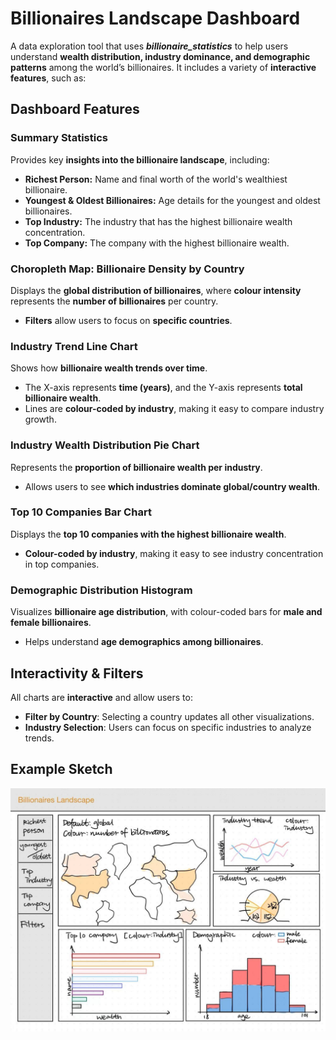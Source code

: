 # Billionaires Landscape Dashboard
A data exploration tool that uses ***billionaire_statistics*** to help users understand **wealth distribution, industry dominance, and demographic patterns** among the world’s billionaires. It includes a variety of **interactive features**, such as:

## Dashboard Features

### Summary Statistics
Provides key **insights into the billionaire landscape**, including:

- **Richest Person:** Name and final worth of the world's wealthiest billionaire.
- **Youngest & Oldest Billionaires:** Age details for the youngest and oldest billionaires.
- **Top Industry:** The industry that has the highest billionaire wealth concentration.
- **Top Company:** The company with the highest billionaire wealth.

### Choropleth Map: Billionaire Density by Country
Displays the **global distribution of billionaires**, where **colour intensity** represents the **number of billionaires** per country.

- **Filters** allow users to focus on **specific countries**.

### Industry Trend Line Chart
Shows how **billionaire wealth trends over time**.

- The X-axis represents **time (years)**, and the Y-axis represents **total billionaire wealth**.
- Lines are **colour-coded by industry**, making it easy to compare industry growth.

### Industry Wealth Distribution Pie Chart
Represents the **proportion of billionaire wealth per industry**.

- Allows users to see **which industries dominate global/country wealth**.

### Top 10 Companies Bar Chart
Displays the **top 10 companies with the highest billionaire wealth**.

- **Colour-coded by industry**, making it easy to see industry concentration in top companies.

### Demographic Distribution Histogram
Visualizes **billionaire age distribution**, with colour-coded bars for **male and female billionaires**.

- Helps understand **age demographics among billionaires**.

## Interactivity & Filters
All charts are **interactive** and allow users to:

- **Filter by Country**: Selecting a country updates all other visualizations.
- **Industry Selection**: Users can focus on specific industries to analyze trends.

## Example Sketch
![Dashboard Sketch](Billionires_sketch.jpg)